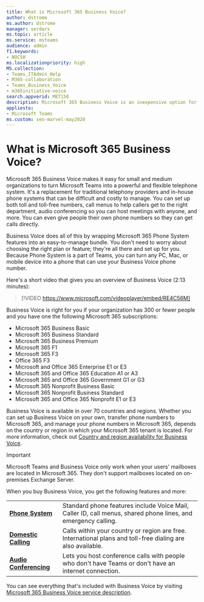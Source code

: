 ```yaml
---
title: What is Microsoft 365 Business Voice?
author: dstrome 
ms.author: dstrome
manager: serdars
ms.topic: article
ms.service: msteams
audience: admin
f1.keywords:
- NOCSH
ms.localizationpriority: high
MS.collection: 
- Teams_ITAdmin_Help
- M365-collaboration
- Teams_Business_Voice
- m365initiative-voice
search.appverid: MET150
description: Microsoft 365 Business Voice is an inexpensive option for voice calling, enabling small and medium businesses to communicate more effectively.
appliesto: 
- Microsoft Teams
ms.custom: seo-marvel-may2020
---
```


# What is Microsoft 365 Business Voice?

Microsoft 365 Business Voice makes it easy for small and medium organizations to turn Microsoft Teams into a powerful and flexible telephone system. It's a replacement for traditional telephony providers and in-house phone systems that can be difficult and costly to manage. You can set up both toll and toll-free numbers, call menus to help callers get to the right department, audio conferencing so you can host meetings with anyone, and more. You can even give people their own phone numbers so they can get calls directly.

Business Voice does all of this by wrapping Microsoft 365 Phone System features into an easy-to-manage bundle. You don't need to worry about choosing the right plan or feature; they're all there and set up for you. Because Phone System is a part of Teams, you can turn any PC, Mac, or mobile device into a phone that can use your Business Voice phone number.

Here's a short video that gives you an overview of Business Voice (2:13 minutes):

> [!VIDEO https://www.microsoft.com/videoplayer/embed/RE4C56M]

Business Voice is right for you if your organization has 300 or fewer people and you have one the following Microsoft 365 subscriptions:

- Microsoft 365 Business Basic
- Microsoft 365 Business Standard
- Microsoft 365 Business Premium
- Microsoft 365 F1
- Microsoft 365 F3
- Office 365 F3
- Microsoft and Office 365 Enterprise E1 or E3
- Microsoft 365 and Office 365 Education A1 or A3
- Microsoft 365 and Office 365 Government G1 or G3
- Microsoft 365 Nonprofit Business Basic
- Microsoft 365 Nonprofit Business Standard
- Microsoft 365 and Office 365 Nonprofit E1 or E3

Business Voice is available in over 70 countries and regions. Whether you can set up Business Voice on your own, transfer phone numbers to Microsoft 365, and manage your phone numbers in Microsoft 365, depends on the country or region in which your Microsoft 365 tenant is located. For more information, check out [Country and region availability for Business Voice](country-region-availability.md).

> [!IMPORTANT]
>
> Microsoft Teams and Business Voice only work when your users' mailboxes are located in Microsoft 365.  They don't support mailboxes located on on-premises Exchange Server.

When you buy Business Voice, you get the following features and more:

<table>
    <tr>
        <td><b><a href="/microsoftteams/what-is-phone-system-in-office-365">Phone System</a></b>
        </td>
        <td>Standard phone features include Voice Mail, Caller ID, call menus, shared phone lines, and emergency calling.
        </td>
    </tr>
<tr>
        <td><b><a href="/microsoftteams/calling-plan-landing-page">Domestic Calling</a></b>
        </td>
        <td>Calls within your country or region are free. International plans and toll-free dialing are also available.
        </td>
    </tr>
    <tr>
        <td><b><a href="/microsoftteams/audio-conferencing-in-office-365">Audio Conferencing</a></b>
        </td>
        <td>Lets you host conference calls with people who don't have Teams or don't have an internet connection.
        </td>
    </tr>
</table>

You can see everything that's included with Business Voice by visiting [Microsoft 365 Business Voice service description](/office365/servicedescriptions/microsoft-365-business-voice-service-description).
